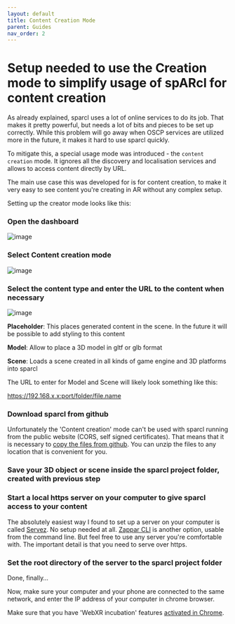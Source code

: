 ```yaml
---
layout: default
title: Content Creation Mode
parent: Guides
nav_order: 2
---
```



# Setup needed to use the Creation mode to simplify usage of spARcl for content creation

As already explained, sparcl uses a lot of online services to do its job. That makes it pretty powerful, but needs a lot of bits and pieces to be set up correctly. While this problem will go away when OSCP services are utilized more in the future, it makes it hard to use sparcl quickly.

To mitigate this, a special usage mode was introduced - the `content creation` mode. It ignores all the discovery and localisation services and allows to access content directly by URL. 

The main use case this was developed for is for content creation, to make it very easy to see content you're creating in AR without any complex setup. 

Setting up the creator mode looks like this:

### Open the dashboard
![image](https://user-images.githubusercontent.com/231274/115959182-440f2a80-a50b-11eb-82ea-65e6521b6c84.png)

### Select Content creation mode
![image](https://user-images.githubusercontent.com/231274/115960840-e8956a80-a513-11eb-8efc-6eefe8d0fc0d.png)

### Select the content type and enter the URL to the content when necessary
![image](https://user-images.githubusercontent.com/231274/115960806-bdab1680-a513-11eb-8027-498b79159a19.png)

**Placeholder**: This places generated content in the scene. In the future it will be possible to add styling to this content

**Model**: Allow to place a 3D model in gltf or glb format

**Scene**: Loads a scene created in all kinds of game engine and 3D platforms into sparcl

The URL to enter for Model and Scene will likely look something like this:


https://192.168.x.x:port/folder/file.name

### Download sparcl from github
Unfortunately the 'Content creation' mode can't be used with sparcl running from the public website (CORS, self signed certificates). That means that it is necessary to [copy the files from github](https://github.com/OpenArCloud/sparcl/releases). You can unzip the files to any location that is convenient for you.

### Save your 3D object or scene inside the sparcl project folder, created with previous step

### Start a local https server on your computer to give sparcl access to your content
The absolutely easiest way I found to set up a server on your computer is called [Servez](https://greggman.github.io/servez/). No setup needed at all. [Zappar CLI](https://docs.zap.works/universal-ar/zapworks-cli/) is another option, usable from the command line. But feel free to use any server you're comfortable with. The important detail is that you need to serve over https.

### Set the root directory of the server to the sparcl project folder


Done, finally…

Now, make sure your computer and your phone are connected to the same network, and enter the IP address of your computer in chrome browser. 

Make sure that you have 'WebXR incubation' features [activated in Chrome](https://www.howtogeek.com/703039/how-to-enable-google-chrome-flags-to-test-beta-features/).
